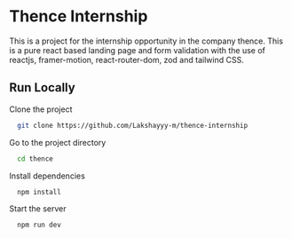 
# Thence Internship

This is a project for the internship opportunity in the company thence. This is a pure react based landing page and form validation with the use of reactjs, framer-motion, react-router-dom, zod and tailwind CSS.



## Run Locally

Clone the project

```bash
  git clone https://github.com/Lakshayyy-m/thence-internship
```

Go to the project directory

```bash
  cd thence
```

Install dependencies

```bash
  npm install
```

Start the server

```bash
  npm run dev
```

